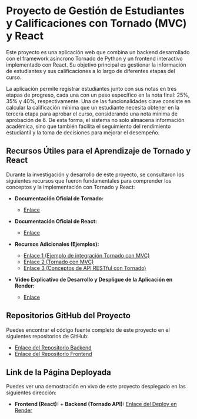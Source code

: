 # Proyecto de Gestión de Estudiantes y Calificaciones con Tornado (MVC) y React

Este proyecto es una aplicación web que combina un backend desarrollado con el framework asíncrono Tornado de Python y un frontend interactivo implementado con React. Su objetivo principal es gestionar la información de estudiantes y sus calificaciones a lo largo de diferentes etapas del curso.

La aplicación permite registrar estudiantes junto con sus notas en tres etapas de progreso, cada una con un peso específico en la nota final: 25%, 35% y 40%, respectivamente. Una de las funcionalidades clave consiste en calcular la calificación mínima que un estudiante necesita obtener en la tercera etapa para aprobar el curso, considerando una nota mínima de aprobación de 6. De esta forma, el sistema no solo almacena información académica, sino que también facilita el seguimiento del rendimiento estudiantil y la toma de decisiones para mejorar el desempeño.

## Recursos Útiles para el Aprendizaje de Tornado y React

Durante la investigación y desarrollo de este proyecto, se consultaron los siguientes recursos que fueron fundamentales para comprender los conceptos y la implementación con Tornado y React:

* **Documentación Oficial de Tornado:**
    * [Enlace](https://www.tornadoweb.org/en/stable/guide/intro.html)
* **Documentación Oficial de React:**
    * [Enlace](https://es.react.dev/learn/installation)
* **Recursos Adicionales (Ejemplos):**
    * [Enlace 1 (Ejemplo de integración Tornado con MVC)](https://github.com/luisjba/tornado-mvc.git)
    * [Enlace 2 (Tornado con MVC)](https://github.com/rainyear/tornado-mvc.git)
    * [Enlace 3 (Conceptos de API RESTful con Tornado)](https://medium.com/octopus-labs-london/how-to-build-a-rest-api-in-python-with-tornado-fc717c33824a)
      
* **Video Explicativo de Desarrollo y Despligue de la Aplicación en Render:**
    * [Enlace](https://youtu.be/LDFznyBsDPI)

## Repositorios GitHub del Proyecto

Puedes encontrar el código fuente completo de este proyecto en el siguientes repositorios de GitHub:

* [Enlace del Repositorio Backend](https://github.com/DiegoCorrea07/Project_Tornado-React-MVC.git)
* [Enlace del Repositorio Frontend](https://github.com/DiegoCorrea07/Project_Tornado-React-Frontend.git)

## Link de la Página Deployada

Puedes ver una demostración en vivo de este proyecto desplegado en las siguientes dirección:

* **Frontend (React):** + **Backend (Tornado API):** [Enlace del Deploy en Render](https://my-frontend-react.onrender.com)

